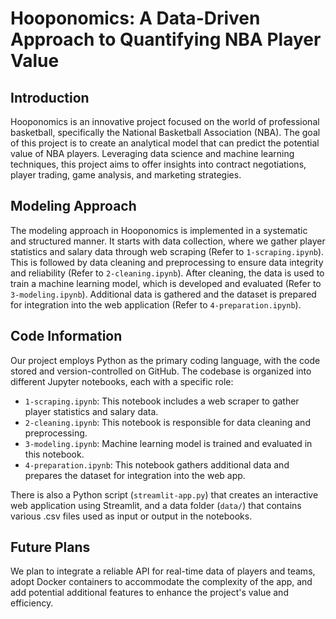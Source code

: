# Hooponomics: A Data-Driven Approach to Quantifying NBA Player Value

## Introduction

Hooponomics is an innovative project focused on the world of professional basketball, specifically the National Basketball Association (NBA). The goal of this project is to create an analytical model that can predict the potential value of NBA players. Leveraging data science and machine learning techniques, this project aims to offer insights into contract negotiations, player trading, game analysis, and marketing strategies. 

## Modeling Approach

The modeling approach in Hooponomics is implemented in a systematic and structured manner. It starts with data collection, where we gather player statistics and salary data through web scraping (Refer to `1-scraping.ipynb`). This is followed by data cleaning and preprocessing to ensure data integrity and reliability (Refer to `2-cleaning.ipynb`). After cleaning, the data is used to train a machine learning model, which is developed and evaluated (Refer to `3-modeling.ipynb`). Additional data is gathered and the dataset is prepared for integration into the web application (Refer to `4-preparation.ipynb`).

## Code Information

Our project employs Python as the primary coding language, with the code stored and version-controlled on GitHub. The codebase is organized into different Jupyter notebooks, each with a specific role:

- `1-scraping.ipynb`: This notebook includes a web scraper to gather player statistics and salary data.
- `2-cleaning.ipynb`: This notebook is responsible for data cleaning and preprocessing.
- `3-modeling.ipynb`: Machine learning model is trained and evaluated in this notebook.
- `4-preparation.ipynb`: This notebook gathers additional data and prepares the dataset for integration into the web app.

There is also a Python script (`streamlit-app.py`) that creates an interactive web application using Streamlit, and a data folder (`data/`) that contains various .csv files used as input or output in the notebooks.

## Future Plans

We plan to integrate a reliable API for real-time data of players and teams, adopt Docker containers to accommodate the complexity of the app, and add potential additional features to enhance the project's value and efficiency.
